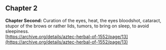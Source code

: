 ## Chapter 2  
**Chapter Second:** Curation of the eyes, heat, the eyes bloodshot, cataract, stupor of the brows or rather lids, tumors, to bring on sleep, to avoid sleepiness.  
[https://archive.org/details/aztec-herbal-of-1552/page/13](https://archive.org/details/aztec-herbal-of-1552/page/13)  

